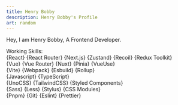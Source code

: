 ```yaml
---
title: Henry Bobby
description: Henry Bobby's Profile
art: random
---
```


Hey, I am Henry Bobby, A Frontend Developer.

Working Skills: <br>
{React} {React Router} {Next.js} {Zustand} {Recoil} {Redux Toolkit} <br>
{Vue} {Vue Router} {Nuxt} {Pinia} {VueUse}<br>
{Vite} {Webpack} {Esbuild} {Rollup} <br>
{Javascript} {TypeScript} <br>
{UnoCSS} {TailwindCSS} {Styled Components}<br>
{Sass} {Less} {Stylus} {CSS Modules} <br>
{Pnpm} {Git} {Eslint} {Prettier} <br>
